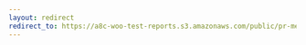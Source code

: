 ```yaml
---
layout: redirect
redirect_to: https://a8c-woo-test-reports.s3.amazonaws.com/public/pr-merge/41559/e2e/index.html
---
```

